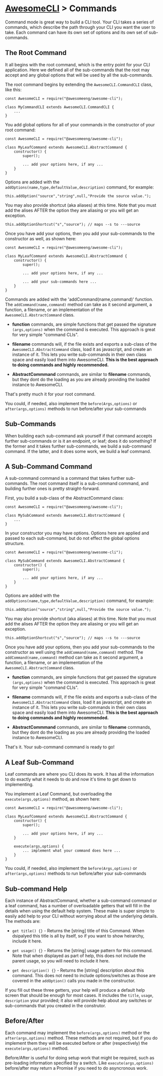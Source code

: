 # [AwesomeCLI](../README.md) > Commands

Command mode is great way to build a CLI tool. Your CLI takes a series of commands, which describe the path through your CLI you want the user to take.  Each command can have its own set of options and its own set of sub-commands.

## The Root Command

It all begins with the root command, which is the entry point for your CLI application. Here we defined all of the sub-commands that the root may accept and any global options that will be used by all the sub-commands.

The root command begins by extending the `AwesomeCLI.CommandCLI` class, like this:

```
const AwesomeCLI = require("@awesomeeng/awesome-cli");

class MyCommandCLI extends AwesomeCLI.CommandCLI {
	...
}
```

You add global options for all of your commands in the constructor of your root command:

```
const AwesomeCLI = require("@awesomeeng/awesome-cli");

class MyLeafCommand extends AwesomeCLI.AbstractCommand {
	constructor() {
		super();

		... add your options here, if any ...
	}
}
```

Options are added with the `addOptions(name,type,defaultValue,description)` command, for example:

```
this.addOption("source","string",null,"Provide the source value.");
```

You may also provide shortcut (aka aliases) at this time. Note that you must add the alises AFTER the option they are aliasing or you will get an exception.

```
this.addOptionShortcut("s","source"); // maps --s to ---source
```

Once you have add your options, then you add your sub-commands to the constructor as well, as shown here:

```
const AwesomeCLI = require("@awesomeeng/awesome-cli");

class MyLeafCommand extends AwesomeCLI.AbstractCommand {
	constructor() {
		super();

		... add your options here, if any ...

		... add your sub-commands here ...
	}
}
```

Commands are added with the 'addCommand(name,command)' function. The `addCommand(name,command)` method can take as it second argument, a function, a filename, or an implementation of the `AwesomeCLI.AbstractCommand` class.

 - **function** commands, are simple functions that get passed the signature `(args,options)` when the command is executed. This approach is great for very simple "command CLIs".

 - **filename** commands will, if the file exists and exports a sub-class of the `AwesomeCLI.AbstractCommand` class, load it as javascript, and create an instance of it.  This lets you write sub-commands in their own class space and easily load them into AwesomeCLI. **This is the best approach to doing commands and highly recommended.**

 - **AbstractCommmand** commands, are similar to **filename** commands, but they dont do the loading as you are already providing the loaded instance to AwesomeCLI.

That's pretty much it for your root command.

You could, if needed, also implement the `before(Args,options)` or `after(args,options)` methods to run before/after your sub-commands

## Sub-Commands

When building each sub-command ask yourself if that command accepts further sub-commands or is it an endpoint, or leaf; does it do something?  If the former and it takes further sub-commands, we build a sub-command command. If the latter, and it does some work, we build a leaf command.

## A Sub-Command Command

A sub-command command is a command that takes further sub-commands. The root command itself is a sub-command command, and building further ones is pretty straight-forward.

First, you build a sub-class of the AbstractCommand class:

```
const AwesomeCLI = require("@awesomeeng/awesome-cli");

class MySubCommand extends AwesomeCLI.AbstractCommand {
	...
}
```

In your constructor you may have options. Options here are applied and passed to each sub-command, but do not effect the global options structure.

```
const AwesomeCLI = require("@awesomeeng/awesome-cli");

class MySubCommand extends AwesomeCLI.AbstractCommand {
	constructor() {
		super();

		... add your options here, if any ...
	}
}
```

Options are added with the `addOptions(name,type,defaultValue,description)` command, for example:

```
this.addOption("source","string",null,"Provide the source value.");
```

You may also provide shortcut (aka aliases) at this time. Note that you must add the alises AFTER the option they are aliasing or you will get an exception.

```
this.addOptionShortcut("s","source"); // maps --s to ---source
```

Once you have add your options, then you add your sub-commands to the constructor as well using the `addCommand(name,command)` method. The `addCommand(name,command)` method can take as it second argument, a function, a filename, or an implementation of the `AwesomeCLI.AbstractCommand` class.

 - **function** commands, are simple functions that get passed the signature `(args,options)` when the command is executed. This approach is great for very simple "command CLIs".

 - **filename** commands will, if the file exists and exports a sub-class of the `AwesomeCLI.AbstractCommand` class, load it as javascript, and create an instance of it.  This lets you write sub-commands in their own class space and easily load them into AwesomeCLI. **This is the best approach to doing commands and highly recommended.**

 - **AbstractCommmand** commands, are similar to **filename** commands, but they dont do the loading as you are already providing the loaded instance to AwesomeCLI.

That's it. Your sub-command command is ready to go!

## A Leaf Sub-Command

Leaf commands are where you CLI does its work. It has all the information to do exactly what it needs to do and now it's time to get down to implementing.

You implement a Leaf Command, but overloading the `execute(args,options)` method, as shown here:

```
const AwesomeCLI = require("@awesomeeng/awesome-cli");

class MyLeafCommand extends AwesomeCLI.AbstractCommand {
	constructor() {
		super();

		... add your options here, if any ...
	}

	execute(args,options) {
		... implement what your command does here ...
	}
}
```

You could, if needed, also implement the `before(Args,options)` or `after(args,options)` methods to run before/after your sub-commands

## Sub-command Help

Each instance of AbstractCommand, whether a sub-command command or a leaf command, has a number of overloadable getters that will fill in the details when using the default help system. These make is super simple to easily add help to your CLI without worrying about all the underlying details.  The methods are:

 - `get title() {}` - Returns the [string] title of this Command. When dsipalyed this title is all by itself, so if you want to show heirarchy, include it here.

 - `get usage() {}` - Returns the [string] usage pattern for this command. Note that when displayed as part of help, this does not include the parent usage, so you will need to include it here.

 - `get description() {}` - Returns the [string] description about this command. This does not need to include options/switches as those are covered in the `addOption()` calls you made in the constructor.

If you fill out these three getters, your help will produce a default help screen that should be enough for most cases. It includes the `title`, `usage`, `description` your provided; it also will provide help about any switches or sub-commands that you created in the construtor.

## Before/After

Each command may implement the `before(args,options)` method or the `after(args,options)` method.  These methods are not required, but if you do implement them they will be executed before or after (respectively) the `execute(args,options)` method.

Before/After is useful for doing setup work that might be required, such as pre-loading information specified by a switch.  Like `execute(args,options)` before/after may return a Promise if you need to do asyncronous work.

